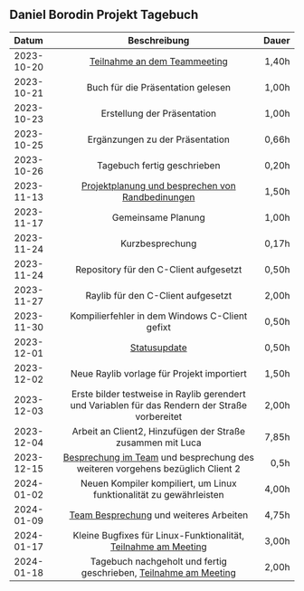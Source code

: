 ## Daniel Borodin Projekt Tagebuch

| **Datum**  |                           **Beschreibung**                            | **Dauer** |
|:-----------|:---------------------------------------------------------------------:|----------:|
| 2023-10-20 | [Teilnahme an dem Teammeeting](../Projekt-Dokumentation/Eintrag02.md)                                                    |     1,40h |
| 2023-10-21 | Buch für die Präsentation gelesen                                                                                        |     1,00h |
| 2023-10-23 | Erstellung der Präsentation                                                                                              |     1,00h |
| 2023-10-25 | Ergänzungen zu der Präsentation                                                                                          |     0,66h |
| 2023-10-26 | Tagebuch fertig geschrieben                                                                                              |     0,20h |
| 2023-11-13 | [Projektplanung und besprechen von Randbedinungen](../Projekt-Dokumentation/Eintrag04.md)                                |     1,50h |
| 2023-11-17 | Gemeinsame Planung                                                                                                       |     1,00h |
| 2023-11-24 | Kurzbesprechung                                                                                                          |     0,17h |
| 2023-11-24 | Repository für den C-Client aufgesetzt                                                                                   |     0,50h |
| 2023-11-27 | Raylib für den C-Client aufgesetzt                                                                                       |     2,00h |
| 2023-11-30 | Kompilierfehler in dem Windows C-Client gefixt                                                                           |     0,50h |
| 2023-12-01 | [Statusupdate](../Projekt-Dokumentation/Eintrag05.md)                                                                    |     0,50h |
| 2023-12-02 | Neue Raylib vorlage für Projekt importiert                                                                               |     1,50h |
| 2023-12-03 | Erste bilder testweise in Raylib gerendert und Variablen für das Rendern der Straße vorbereitet                          |     2,00h |
| 2023-12-04 | Arbeit an Client2, Hinzufügen der Straße zusammen mit Luca                                                               |     7,85h |
| 2023-12-15 | [Besprechung im Team](../Projekt-Dokumentation/Eintrag07.md) und besprechung des weiteren vorgehens bezüglich Client 2   |     0,5h  |
| 2024-01-02 | Neuen Kompiler kompiliert, um Linux funktionalität zu gewährleisten                                                      |     4,00h |
| 2024-01-09 | [Team Besprechung](../Projekt-Dokumentation/Eintrag08.md) und weiteres Arbeiten                                          |     4,75h |
| 2024-01-17 | Kleine Bugfixes für Linux-Funktionalität, [Teilnahme am Meeting](../Projekt-Dokumentation/Eintrag09.md)                  |     3,00h |
| 2024-01-18 | Tagebuch nachgeholt und fertig geschrieben, [Teilnahme am Meeting](../Projekt-Dokumentation/Eintrag10.md)                |     2,00h |

